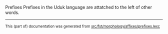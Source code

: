 Prefixes
Prefixes in the Uduk language are attatched to the left of other words.

* * *

<small>This (part of) documentation was generated from [src/fst/morphology/affixes/prefixes.lexc](https://github.com/giellalt/lang-udu/blob/main/src/fst/morphology/affixes/prefixes.lexc)</small>

